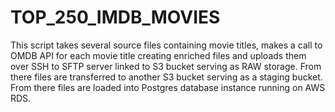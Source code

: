 # TOP_250_IMDB_MOVIES
This script takes several source files containing movie titles, makes a call to OMDB API
for each movie title creating enriched files and uploads them over SSH to SFTP server linked to S3 bucket
serving as RAW storage.
From there files are transferred to another S3 bucket serving as a staging bucket. From there files are
loaded into Postgres database instance running on AWS RDS.
